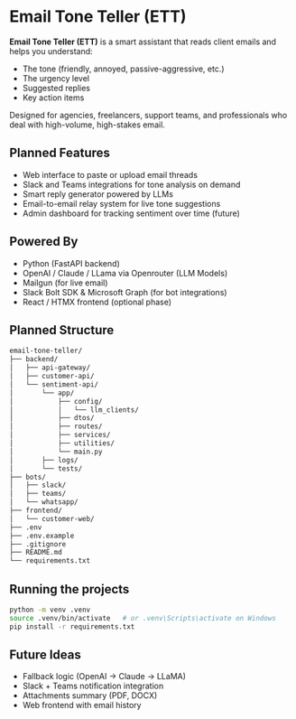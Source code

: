 
# Email Tone Teller (ETT)

**Email Tone Teller (ETT)** is a smart assistant that reads client emails and helps you understand:

- The tone (friendly, annoyed, passive-aggressive, etc.)
- The urgency level
- Suggested replies
- Key action items

Designed for agencies, freelancers, support teams, and professionals who deal with high-volume, high-stakes email.

## Planned Features

- Web interface to paste or upload email threads
- Slack and Teams integrations for tone analysis on demand
- Smart reply generator powered by LLMs
- Email-to-email relay system for live tone suggestions
- Admin dashboard for tracking sentiment over time (future)

## Powered By

- Python (FastAPI backend)
- OpenAI / Claude / LLama via Openrouter (LLM Models)
- Mailgun (for live email)
- Slack Bolt SDK & Microsoft Graph (for bot integrations)
- React / HTMX frontend (optional phase)

## Planned Structure

```bash
email-tone-teller/
├── backend/
│   ├── api-gateway/
│   ├── customer-api/
│   └── sentiment-api/
│       └── app/
│           ├── config/
│           │   └── llm_clients/
│           ├── dtos/
│           ├── routes/
│           ├── services/
│           ├── utilities/
│           └── main.py
│       ├── logs/
│       └── tests/
├── bots/
│   ├── slack/
│   ├── teams/
│   └── whatsapp/
├── frontend/
│   └── customer-web/
├── .env
├── .env.example
├── .gitignore
├── README.md
└── requirements.txt

```

## Running the projects

```bash
python -m venv .venv
source .venv/bin/activate   # or .venv\Scripts\activate on Windows
pip install -r requirements.txt
```

## Future Ideas

- Fallback logic (OpenAI → Claude → LLaMA)
- Slack + Teams notification integration
- Attachments summary (PDF, DOCX)
- Web frontend with email history
